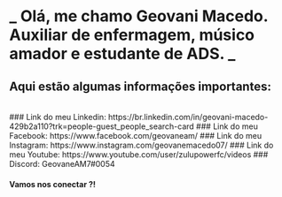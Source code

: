 # **_ Olá, me chamo Geovani Macedo. Auxiliar de enfermagem, músico amador e estudante de ADS. _**
## Aqui estão algumas informações importantes:
<br>
### Link do meu Linkedin: https://br.linkedin.com/in/geovani-macedo-429b2a110?trk=people-guest_people_search-card
### Link do meu Facebook: https://www.facebook.com/geovaneam/
### Link do meu Instagram: https://www.instagram.com/geovanemacedo07/
### Link do meu Youtube: https://www.youtube.com/user/zulupowerfc/videos
### Discord: GeovaneAM7#0054

#### Vamos nos conectar ?!

